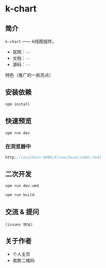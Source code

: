 # k-chart

## 简介

`k-chart` —— k线图组件。
- 官网：`--`
- 文档：`--`
- 源码：`--`

特色（推广的一些亮点）

## 安装依赖
```js
npm install
```

## 快速预览
```js
npm run dev
```

### 在浏览器中
```js
http://localhost:8086/kline/base/index.html
```

## 二次开发
```js
npm run dev:umd

npm run build
```


## 交流 & 提问
`(issues 地址)`

## 关于作者

- 个人主页
- 收款二维码

